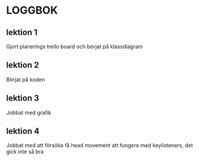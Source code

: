 # LOGGBOK

## lektion 1
Gjort planerings trello board och börjat på klassdiagram

## lektion 2
Börjat på koden

## lektion 3
Jobbat med grafik

## lektion 4
Jobbat med att försöka få head movement att fungera med keylisteners, det gick inte så bra
